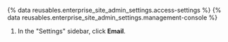 {% data reusables.enterprise_site_admin_settings.access-settings %}
{% data reusables.enterprise_site_admin_settings.management-console %}
1. In the "Settings" sidebar, click **Email**.
